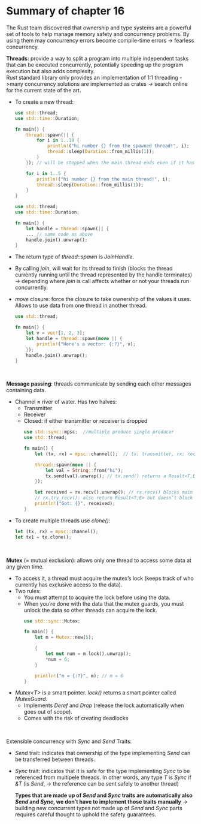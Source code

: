 # Summary of chapter 16

The Rust team discovered that ownership and type systems are a powerful set of tools to help manage memory safety and concurrency problems. By using them may concurrency errors become compile-time errors -> fearless concurrency.

**Threads**: provide a way to split a program into multiple independent tasks that can be executed concurrently, potentially speeding up the program execution but also adds complexity.\
Rust standard library only provides an implementation of 1:1 threading ->many concurrency solutions are implemented as crates -> search online for the current state of the art.
- To create a new thread:
    ```rust
    use std::thread;
    use std::time::Duration;

    fn main() {
        thread::spawn(|| {
            for i in 1..10 {
                println!("hi number {} from the spawned thread!", i);
                thread::sleep(Duration::from_millis(1));
            }
        }); // will be stopped when the main thread ends even if it has not finished running

        for i in 1..5 {
            println!("hi number {} from the main thread!", i);
            thread::sleep(Duration::from_millis(1));
        }
    }
    ```
    ```rust
    use std::thread;
    use std::time::Duration;

    fn main() {
        let handle = thread::spawn(|| {
        ... // same code as above
        handle.join().unwrap();
    }
    ```

- The return type of _thread::spawn_ is _JoinHandle_. 
- By calling _join_, will wait for its thread to finish (blocks the thread currently running until the thread represented by the handle terminates) 
 -> depending where _join_ is call affects whether or not your threads run concurrently.
- _move_ closure: force the closure to take ownership of the values it uses. Allows to use data from one thread in another thread.
    ```rust
    use std::thread;

    fn main() {
        let v = vec![1, 2, 3];
        let handle = thread::spawn(move || {
            println!("Here's a vector: {:?}", v);
        });
        handle.join().unwrap();
    }
    ```
    
&nbsp;
&nbsp;

**Message passing**: threads communicate by sending each other messages containing data.
- Channel ≈ river of water. Has two halves:
  - Transmitter
  - Receiver
  - Closed: if either transmitter or receiver is dropped
    ```rust
    use std::sync::mpsc;  //multiple produce single producer
    use std::thread;
    
    fn main() {
        let (tx, rx) = mpsc::channel();  // tx: transmitter, rx: receiver

        thread::spawn(move || {
            let val = String::from("hi");
            tx.send(val).unwrap(); // tx.send() returns a Result<T,E> 
        });

        let received = rx.recv().unwrap(); // rx.recv() blocks main thread until a value is sent down the channel, return Result<T,E>
        // rx.try_recv(): also return Result<T,E> but doesn’t block thread -> useful if want to do other work while checking from time to time if received a message (by using a loop)
        println!("Got: {}", received);
    }
    ```
- To create multiple threads use _clone()_:
    ```rust
    let (tx, rx) = mpsc::channel();
    let tx1 = tx.clone();
    ```
    
&nbsp;
&nbsp;

**Mutex** (= mutual exclusion): allows only one thread to access some data at any given time. 
- To access it, a thread must acquire the mutex’s lock (keeps track of who currently has exclusive access to the data). 
- Two rules:
  - You must attempt to acquire the lock before using the data.
  - When you’re done with the data that the mutex guards, you must unlock the data so other threads can acquire the lock.
      ```rust
      use std::sync::Mutex;

      fn main() {
          let m = Mutex::new(5);

          {
              let mut num = m.lock().unwrap();
              *num = 6;
          }

          println!("m = {:?}", m); // m = 6
      }
      ```
- _Mutex\<T\>_ is a smart pointer. _lock()_ returns a smart pointer called _MutexGuard_.
  - Implements _Deref_ and _Drop_ (release the lock automatically when goes out of scope).
  - Comes with the risk of creating deadlocks
    
&nbsp;
&nbsp;

Extensible concurrency with _Sync_ and _Send_ Traits:
- _Send_ trait: indicates that ownership of the type implementing _Send_ can be transferred between threads.
- _Sync_ trait: indicates that it is safe for the type implementing _Sync_ to be referenced from multipele threads. In other words, any type _T_ is _Sync_ if _&T_ (is _Send_, -> the reference can be sent safely to another thread)

  **Types that are made up of _Send_ and _Sync_ traits are automatically also _Send_ and _Sync_, we don’t have to implement those traits manually** -> building new concurrent types not made up of _Send_ and _Sync_ parts requires careful thought to uphold the safety guarantees. 


